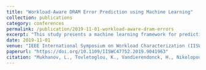 ```yaml
---
title: "Workload-Aware DRAM Error Prediction using Machine Learning"
collection: publications
category: conferences
permalink: /publication/2019-11-01-workload-aware-dram-errors
excerpt: "This study presents a machine learning framework for predicting DRAM errors in HPC systems by analyzing workload characteristics."
date: 2019-11-01
venue: "IEEE International Symposium on Workload Characterization (IISWC)"
paperurl: "https://doi.org/10.1109/IISWC47752.2019.9041963"
citation: "Mukhanov, L., Tovletoglou, K., Vandierendonck, H., Nikolopoulos, D. S., & Karakonstantis, G. (2019). \"Workload-Aware DRAM Error Prediction using Machine Learning.\" *IISWC 2019*, 106–118. https://doi.org/10.1109/IISWC47752.2019.9041963"
---
```

